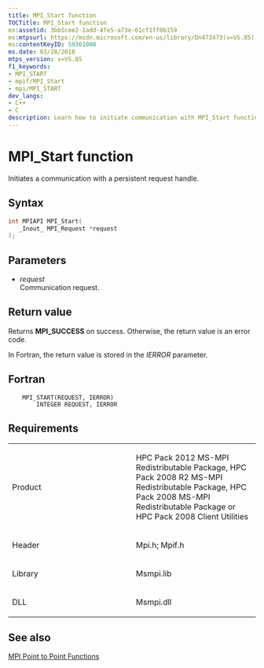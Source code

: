 ```yaml
---
title: MPI_Start function
TOCTitle: MPI_Start function
ms:assetid: 3bb5cee2-1add-4fe5-a73e-61cf1ff0b159
ms:mtpsurl: https://msdn.microsoft.com/en-us/library/Dn473473(v=VS.85)
ms:contentKeyID: 59361008
ms.date: 03/28/2018
mtps_version: v=VS.85
f1_keywords:
- MPI_START
- mpif/MPI_Start
- mpi/MPI_START
dev_langs:
- C++
- C
description: Learn how to initiate communication with MPI_Start function. Understand its syntax, parameters, and return values for successful implementation.
---
```


# MPI\_Start function

Initiates a communication with a persistent request handle.

## Syntax

``` c++
int MPIAPI MPI_Start(
   _Inout_ MPI_Request *request
);
```

## Parameters

  - *request*  
    Communication request.

## Return value

Returns **MPI\_SUCCESS** on success. Otherwise, the return value is an error code.

In Fortran, the return value is stored in the *IERROR* parameter.

## Fortran

``` FORTRAN
    MPI_START(REQUEST, IERROR)
        INTEGER REQUEST, IERROR
```

## Requirements

<table>
<colgroup>
<col style="width: 50%" />
<col style="width: 50%" />
</colgroup>
<tbody>
<tr class="odd">
<td><p>Product</p></td>
<td><p>HPC Pack 2012 MS-MPI Redistributable Package, HPC Pack 2008 R2 MS-MPI Redistributable Package, HPC Pack 2008 MS-MPI Redistributable Package or HPC Pack 2008 Client Utilities</p></td>
</tr>
<tr class="even">
<td><p>Header</p></td>
<td>Mpi.h;
Mpif.h</td>
</tr>
<tr class="odd">
<td><p>Library</p></td>
<td>Msmpi.lib</td>
</tr>
<tr class="even">
<td><p>DLL</p></td>
<td>Msmpi.dll</td>
</tr>
</tbody>
</table>


## See also

[MPI Point to Point Functions](mpi-point-to-point-functions.md)

